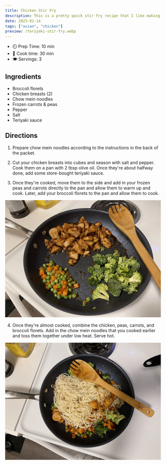 ```yaml
---
title: Chicken Stir Fry
description: This is a pretty quick stir fry recipe that I like making on week nights.
date: 2023-01-14
tags: ["asian", "chicken"]
preview: /teriyaki-stir-fry.webp
---
```


- ⏲️ Prep Time: 10 min
- 🍳 Cook time: 30 min
- 🍽️ Servings: 3

## Ingredients

- Broccoli florets
- Chicken breasts (2)
- Chow mein noodles
- Frozen carrots & peas
- Pepper
- Salt
- Teriyaki sauce

## Directions

1. Prepare chow mein noodles according to the instructions in the back of the packet.

2. Cut your chicken breasts into cubes and season with salt and pepper. Cook them on a pan with 2 tbsp olive oil. Once they're about halfway done, add some store-bought teriyaki sauce.

3. Once they're cooked, move them to the side and add in your frozen peas and carrots directly to the pan and allow them to warm up and cook. Later, add your broccoli florets to the pan and allow them to cook.

![Chicken and veggies to the side](images/teriyaki-stir-fry-1.webp)

4. Once they're almost cooked, combine the chicken, peas, carrots, and broccoli florets. Add in the chow mein noodles that you cooked earlier and toss them together under low heat. Serve hot.

![Everything together, before tossing](images/teriyaki-stir-fry-2.webp)

